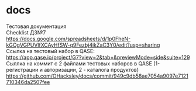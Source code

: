 # docs
Тестовая документация  
Checklist ДЗ№7  
https://docs.google.com/spreadsheets/d/1p0FheN-kGOgVGPUVlfXCAyHfSW-q9Fezbj4ikZaC3Y0/edit?usp=sharing  
Ссылка на тестовый набор в QASE:  
https://app.qase.io/project/G7?view=2&tab=&previewMode=side&suite=129  
Сыллка на коммит с 2 файлами тестовых наборов в QASE (1- регистрации и авторизации, 2 - каталога продуктов)  
https://github.com/OHacksley/docs/commit/949c9db58ae7054a9097e7121710346da2507fee
